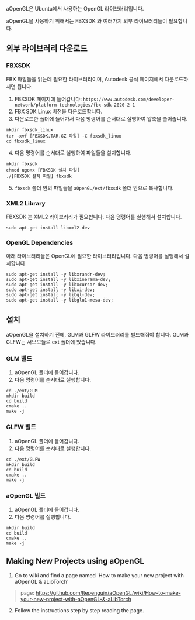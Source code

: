 aOpenGL은 Ubuntu에서 사용하는 OpenGL 라이브러리입니다.

aOpenGL을 사용하기 위해서는 FBXSDK 와 여러가지 외부 라이브러리들이 필요합니다.

## 외부 라이브러리 다운로드

### FBXSDK
FBX 파일들을 읽는데 필요한 라이브러리이며, Autodesk 공식 페이지에서 다운로드하시면 됩니다.

1. FBXSDK 페이지에 들어갑니다: `https://www.autodesk.com/developer-network/platform-technologies/fbx-sdk-2020-2-1`
3. FBX SDK Linux 버전을 다운로드합니다.
4. 다운로드한 폴더에 들어가서 다음 명령어를 순서대로 실행하여 압축을 풀어줍니다.
```
mkdir fbxsdk_linux
tar -xvf [FBXSDK.TAR.GZ 파일] -C fbxsdk_linux
cd fbxsdk_linux
```
4. 다음 명령어를 순서대로 실행하여 파일들을 설치합니다.
```
mkdir fbxsdk
chmod ugo+x [FBXSDK 설치 파일]
./[FBXSDK 설치 파일] fbxsdk
```
5. `fbxsdk` 폴더 안의 파일들을 `aOpenGL/ext/fbxsdk` 폴더 안으로 복사합니다.

### XML2 Library
FBXSDK 는 XML2 라이브러리가 필요합니다.
다음 명령어를 실행해서 설치합니다.
```
sudo apt-get install libxml2-dev
```

### OpenGL Dependencies
아래 라이브러리들은 OpenGL에 필요한 라이브러리입니다.
다음 명령어를 실행해서 설치합니다
```
sudo apt-get install -y libxrandr-dev;
sudo apt-get install -y libxinerama-dev;
sudo apt-get install -y libxcursor-dev;
sudo apt-get install -y libxi-dev;
sudo apt-get install -y libgl-dev;
sudo apt-get install -y libglu1-mesa-dev;
```

## 설치
aOpenGL을 설치하기 전에, GLM과 GLFW 라이브러리를 빌드해줘야 합니다.
GLM과 GLFW는 서브모듈로 ext 폴더에 있습니다.

### GLM 빌드
1. aOpenGL 폴더에 들어갑니다.
2. 다음 명령어를 순서대로 실행합니다.
```
cd ./ext/GLM
mkdir build
cd build
cmake ..
make -j
```

### GLFW 빌드
1. aOpenGL 폴더에 들어갑니다.
2. 다음 명령어를 순서대로 실행합니다.
```
cd ./ext/GLFW
mkdir build
cd build
cmake ..
make -j
```

### aOpenGL 빌드
1. aOpenGL 폴더에 들어갑니다.
2. 다음 명령어를 실행합니다.
```
mkdir build
cd build
cmake ..
make -j
```

## Making New Projects using aOpenGL
1. Go to wiki and find a page named 'How to make your new project with aOpenGL & aLibTorch'
> page: https://github.com/ltepenguin/aOpenGL/wiki/How-to-make-your-new-project-with-aOpenGL-&-aLibTorch
2. Follow the instructions step by step reading the page.
